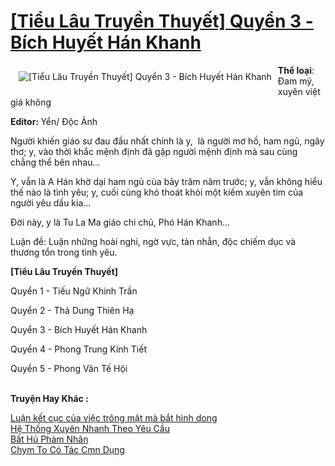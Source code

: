 <a href="https://utruyen.com/tieu-lau-truyen-thuyet-quyen-3-bich-huyet-han-khanh/11333/" title="[Tiểu Lâu Truyền Thuyết] Quyển 3 - Bích Huyết Hán Khanh"><h1>[Tiểu Lâu Truyền Thuyết] Quyển 3 - Bích Huyết Hán Khanh</h1></a><div style="display:table"><img align="right" style="float: left; padding: 10px;" src="https://utruyen.com/images/story/200x260/tieu-lau-truyen-thuyet-quyen-3-bich-huyet-han-khanh.jpg" alt="[Tiểu Lâu Truyền Thuyết] Quyển 3 - Bích Huyết Hán Khanh"><strong>Thể loại</strong>: Đam mỹ, xuyên việt giá không<p></p><b>Editor: </b>Yển/ Độc Ảnh<p></p>Người khiến giáo sư đau đầu nhất chính là y,  là người mơ hồ, ham ngủ, ngây thơ; y, vào thời khắc mệnh định đã gặp người mệnh định mà sau cùng chẳng thể bên nhau<i>…<p></p></i>Y, vẫn là A Hán khờ dại ham ngủ của bảy trăm năm trước; y, vẫn không hiểu thế nào là tình yêu; y, cuối cùng khó thoát khỏi một kiếm xuyên tim của người yêu dấu kia…<p></p>Đời này, y là Tu La Ma giáo chi chủ, Phó Hán Khanh…<p></p>Luận đề: Luận những hoài nghi, ngờ vực, tàn nhẫn, độc chiếm dục và thương tổn trong tình yêu.<p></p><b>[Tiểu Lâu Truyền Thuyết] </b><p></p>Quyển 1 - Tiếu Ngữ Khinh Trần<p></p>Quyển 2 - Thả Dung Thiên Hạ<p></p>Quyển 3 - Bích Huyết Hán Khanh<p></p>Quyển 4 - Phong Trung Kính Tiết<p></p>Quyển 5 - Phong Vân Tế Hội</div><p><br><b>Truyện Hay Khác :</b></p><a href="https://utruyen.com/luan-ket-cuc-cua-viec-trong-mat-ma-bat-hinh-dong/19502/" alt="Luận kết cục của việc trông mặt mà bắt hình dong">Luận kết cục của việc trông mặt mà bắt hình dong</a><br/><a href="https://truyenngontinhay.wordpress.com/2019/10/03/he-thong-xuyen-nhanh-theo-yeu-cau/" alt="Hệ Thống Xuyên Nhanh Theo Yêu Cầu">Hệ Thống Xuyên Nhanh Theo Yêu Cầu</a><br/><a href="https://truyenhot2019.blogspot.com/2019/12/bat-hu-pham-nhan.html" alt="Bất Hủ Phàm Nhân">Bất Hủ Phàm Nhân</a><br/><a href="https://github.com/quanluxury/ngontinh_sac/tree/master/truyenhay/22567/" alt="Chym To Có Tác Cmn Dụng">Chym To Có Tác Cmn Dụng</a><br/>